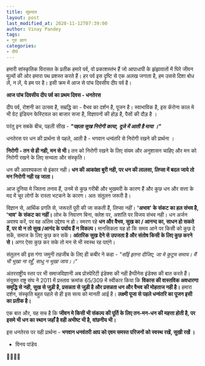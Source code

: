 ```yaml
---
title: सुप्रभात
layout: post
last_modified_at: 2020-11-12T07:39:00
author: Vinay Pandey
tags:
- गुरु ज्ञान
categories:
- दीर्घ
---
```

हमारी सांस्कृतिक विरासत के प्रतीक हमारे पर्व, वो प्रकाशस्तंभ हैं जो आपाधापी के झंझावातों में घिरे जीवन मूल्यों की ओर हमारा पथ प्रशस्त करते हैं। हर पर्व इस दृष्टि से एक अलख जगाता है, हम उससे दिशा बोध लें, न लें, ये हम पर है। इसी क्रम में आज से पांच दिवसीय दीप पर्व है। 

 **आज पांच दिवसीय दीप पर्व का प्रथम दिवस - धनतेरस**

दीप पर्व, रोशनी का उत्सव है, सम्रद्धि का - वैभव का दर्शन है, पूजन है।  स्वाभाविक है, इस कॅरोना काल मे भी ग्रेट इंडियन फेस्टिवल का बाजार सजा है, विज्ञापनों की होड़ है, पैसों की दौड़ है ।

परंतु इन सबके बीच, पहली सीख -
***"पहला सुख निरोगी काया,***
***दूजे में आती है माया ।"***

धनतेरस पर धन की प्रार्थना से पहले, आती है - भगवान धन्वंतरि से निरोगी रखने की प्रार्थना ।

**निरोगी - तन से ही नही, मन से भी।** तन को निरोगी रखने के लिए संयम और अनुशासन चाहिए और मन को निरोगी रखने के लिए सभ्यता और संस्कृति।

धन की आवश्यकता से इंकार नही। **धन की आकांक्षा बुरी नही, पर धन की लालसा, लिप्सा में बदल जाये तो मन निरोगी नही रह जाता।**

आज दुनिया मे जितना तनाव हैं, उनमें से  कुछ गरीबी और भुखमरी के कारण हैं और कुछ धन और सत्ता के मद में चूर लोगों के रास्ता भटकने के कारण। अतः संतुलन जरूरी है।         

विज्ञान से, आर्थिक प्रगति से, जरूरतें पूरी की जा सकती हैं, लिप्सा नहीं। **'अभाव' के संकट का हल संभव है,  'भाव' के संकट का नहीं।** लोभ के निवारण बिना, क्लेश पर, अशांति पर विजय संभव नही। धन अर्जन अवश्य करें, पर वह अंतिम उद्देश्य न हो। स्मरण रहे **धन और वैभव, सुख का / आनन्द का, साधन हो सकते हैं,  पर वो न तो सुख /आनंद के पर्याय हैं न विकल्प।** मानसिकता यह हो कि समय आने पर किसी को कुछ दे सकें, समाज के लिए कुछ कर सकें। **आंतरिक सुख देने से उपजता है और संतोष किसी के लिए कुछ करने से।** अगर ऐसा कुछ कर सके तो मन से भी स्वस्थ रह पाएंगे। 

संतुलन की इस गंगा जमुनी तहजीब के लिए ही कबीर ने कहा -
*"साँई इतना दीजिए, जा मे कुटुम समाय।*
*मैं भी भूखा ना रहूँ, साधु न भूखा जाय।।"*

अंतरराष्ट्रीय स्तर पर भी समाजविज्ञानी अब प्रोस्पेरिटी इंडेक्स की नही हैप्पीनेस इंडेक्स की बात करते हैं। संयुक्त राष्ट्र संघ ने 2011 में प्रस्ताव क्रमांक 65/309 में स्वीकार किया कि **विकास की वास्तविक अवधारणा समृद्धि से नही, सुख से जुड़ी है, प्रसन्नता से जुड़ी है और प्रसन्नता धन और वैभव की मोहताज नही है।**  हमारा दर्शन, संस्कृति बहुत पहले से ही इस सत्य को मानती आई है। **लक्ष्मी पूजा से पहले धन्वंतरि  का पूजन इसी का प्रतीक है।**

एक बात और, यह सच है कि **जीवन मे किसी भी संकल्प की पूर्ति के लिए तन-मन-धन की महत्ता होती है, पर इसमे भी धन का स्थान जहाँ है वही अभीष्ट भी है, वांछनीय भी।** 

इस धनतेरस पर यही प्रार्थना -
**भगवान धनवंतरी आप को एवम समस्त परिजनों को स्वस्थ रखें, सुखी रखें ।**

- विनय पांडेय

🙏🌷🌷🙏


